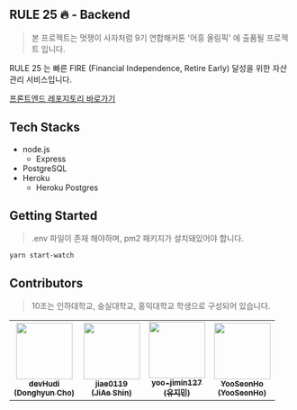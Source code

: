 ## RULE 25 🔥 - Backend

> 본 프로젝트는 멋쟁이 사자처럼 9기 연합해커톤 '어흥 올림픽' 에 출품될 프로젝트 입니다.

RULE 25 는 빠른 FIRE (Financial Independence, Retire Early) 달성을 위한 자산 관리 서비스입니다.

[프론트엔드 레포지토리 바로가기](https://github.com/aheung-olympic-team-10/rule-25-frontend)

## Tech Stacks

- node.js
  - Express
- PostgreSQL
- Heroku
  - Heroku Postgres

## Getting Started

> .env 파일이 존재 해야하며, pm2 패키지가 설치돼있어야 합니다.

```shell
yarn start-watch
```

## Contributors

> 10조는 인하대학교, 숭실대학교, 홍익대학교 학생으로 구성되어 있습니다.

<table>
   <tr>
      <td align="center"><a href="https://github.com/devHudi"><img src="https://avatars.githubusercontent.com/u/11745691?v=4" width="100px;" alt=""/><br /><sub><b>devHudi<br/>(Donghyun Cho)</b></sub></a></td>
      <td align="center"><a href="https://github.com/jiae0119"><img src="https://avatars.githubusercontent.com/u/82093525?v=4" width="100px;" alt=""/><br /><sub><b>jiae0119<br/>(JiAe Shin)</b></sub></a></td>
      <td align="center"><a href="https://github.com/yoo-jimin127"><img src="https://avatars.githubusercontent.com/u/66112716?v=4" width="100px;" alt=""/><br /><sub><b>yoo-jimin127<br/>(유지민)</b></sub></a></td>
      <td align="center"><a href="https://github.com/YooSeonHo"><img src="https://avatars.githubusercontent.com/u/69755027?v=4" width="100px;" alt=""/><br /><sub><b>YooSeonHo<br/>(YooSeonHo)</b></sub></a></td>
   </tr>
</table>
